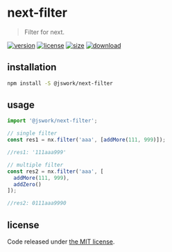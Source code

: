 # next-filter
> Filter for next.

[![version][version-image]][version-url]
[![license][license-image]][license-url]
[![size][size-image]][size-url]
[![download][download-image]][download-url]

## installation
```bash
npm install -S @jswork/next-filter
```

## usage
```js
import '@jswork/next-filter';

// single filter
const res1 = nx.filter('aaa', [addMore(111, 999)]);                 

//res1: '111aaa999'

// multiple filter
const res2 = nx.filter('aaa', [ 
  addMore(111, 999), 
  addZero() 
]);    

//res2: 0111aaa9990
```

## license
Code released under [the MIT license](https://github.com/afeiship/next-filter/blob/master/LICENSE.txt).

[version-image]: https://img.shields.io/npm/v/@jswork/next-filter
[version-url]: https://npmjs.org/package/@jswork/next-filter

[license-image]: https://img.shields.io/npm/l/@jswork/next-filter
[license-url]: https://github.com/afeiship/next-filter/blob/master/LICENSE.txt

[size-image]: https://img.shields.io/bundlephobia/minzip/@jswork/next-filter
[size-url]: https://github.com/afeiship/next-filter/blob/master/dist/next-filter.min.js

[download-image]: https://img.shields.io/npm/dm/@jswork/next-filter
[download-url]: https://www.npmjs.com/package/@jswork/next-filter
